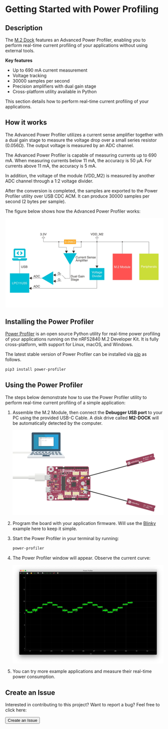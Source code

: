 # Getting Started with Power Profiling

## Description

The [M.2 Dock](../../m2-dock) features an Advanced Power Profiler, enabling you to perform real-time current profiling of your applications without using external tools.

**Key features**

* Up to 690 mA current measurement
* Voltage tracking
* 30000 samples per second
* Precision amplifiers with dual gain stage
* Cross-platform utility available in Python

This section details how to perform real-time current profiling of your applications.

## How it works

The Advanced Power Profiler utilizes a current sense amplifier together with a dual gain stage to measure the voltage drop over a small series resistor (0.056Ω). The output voltage is measured by an ADC channel.

The Advanced Power Profiler is capable of measuring currents up to 690 mA. When measuring currents below 11 mA, the accuracy is 50 µA. For currents above 11 mA, the accuracy is 5 mA.

In addition, the voltage of the module (VDD_M2) is measured by another ADC channel through a 1:2 voltage divider. 

After the conversion is completed, the samples are exported to the Power Profiler utility over USB CDC ACM. It can produce 30000 samples per second (2 bytes per sample).

The figure below shows how the Advanced Power Profiler works:

![](assets/images/power-profiler-diagram.webp)

## Installing the Power Profiler

[Power Profiler](https://github.com/makerdiary/power-profiler) is an open source Python utility for real-time power profiling of your applications running on the nRF52840 M.2 Developer Kit. It is fully cross-platform, with support for Linux, macOS, and Windows.

The latest stable version of Power Profiler can be installed via [pip](https://pip.pypa.io/en/stable/index.html) as follows.

``` sh
pip3 install power-profiler
```

## Using the Power Profiler

The steps below demonstrate how to use the Power Profiler utility to perform real-time current profiling of a simple application:

1. Assemble the M.2 Module, then connect the **Debugger USB port** to your PC using the provided USB-C Cable. A disk drive called **M2-DOCK** will be automatically detected by the computer.

	![](assets/images/programming-firmware.webp)

2. Program the board with your application firmware. Will use the [Blinky](../nrf5-sdk/examples/blinky) example here to keep it simple.

3. Start the Power Profiler in your terminal by running:

	``` sh
	power-profiler
	```

4. The Power Profiler window will appear. Observe the current curve:

	![](assets/images/blinky-power-profiling.webp)

5. You can try more example applications and measure their real-time power consumption.


## Create an Issue

Interested in contributing to this project? Want to report a bug? Feel free to click here:

<a href="https://github.com/makerdiary/nrf52840-m2-devkit/issues/new?title=Power%20Profiling:%20%3Ctitle%3E"><button data-md-color-primary="red-bud"><i class="fa fa-github"></i> Create an Issue</button></a>
